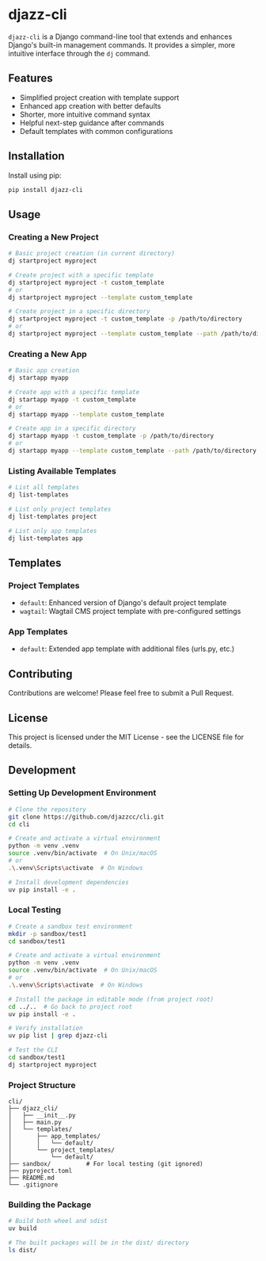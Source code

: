 # djazz-cli

`djazz-cli` is a Django command-line tool that extends and enhances Django's built-in management commands. It provides a simpler, more intuitive interface through the `dj` command.

## Features

- Simplified project creation with template support
- Enhanced app creation with better defaults
- Shorter, more intuitive command syntax
- Helpful next-step guidance after commands
- Default templates with common configurations

## Installation

Install using pip:

```bash
pip install djazz-cli
```

## Usage

### Creating a New Project

```bash
# Basic project creation (in current directory)
dj startproject myproject

# Create project with a specific template
dj startproject myproject -t custom_template
# or
dj startproject myproject --template custom_template

# Create project in a specific directory
dj startproject myproject -t custom_template -p /path/to/directory
# or
dj startproject myproject --template custom_template --path /path/to/directory
```

### Creating a New App

```bash
# Basic app creation
dj startapp myapp

# Create app with a specific template
dj startapp myapp -t custom_template
# or
dj startapp myapp --template custom_template

# Create app in a specific directory
dj startapp myapp -t custom_template -p /path/to/directory
# or
dj startapp myapp --template custom_template --path /path/to/directory
```

### Listing Available Templates

```bash
# List all templates
dj list-templates

# List only project templates
dj list-templates project

# List only app templates
dj list-templates app
```

## Templates

### Project Templates
- `default`: Enhanced version of Django's default project template
- `wagtail`: Wagtail CMS project template with pre-configured settings

### App Templates
- `default`: Extended app template with additional files (urls.py, etc.)

## Contributing

Contributions are welcome! Please feel free to submit a Pull Request.

## License

This project is licensed under the MIT License - see the LICENSE file for details.

## Development

### Setting Up Development Environment

```bash
# Clone the repository
git clone https://github.com/djazzcc/cli.git
cd cli

# Create and activate a virtual environment
python -m venv .venv
source .venv/bin/activate  # On Unix/macOS
# or
.\.venv\Scripts\activate  # On Windows

# Install development dependencies
uv pip install -e .
```

### Local Testing

```bash
# Create a sandbox test environment
mkdir -p sandbox/test1
cd sandbox/test1

# Create and activate a virtual environment
python -m venv .venv
source .venv/bin/activate  # On Unix/macOS
# or
.\.venv\Scripts\activate  # On Windows

# Install the package in editable mode (from project root)
cd ../..  # Go back to project root
uv pip install -e .

# Verify installation
uv pip list | grep djazz-cli

# Test the CLI
cd sandbox/test1
dj startproject myproject
```

### Project Structure
```
cli/
├── djazz_cli/
│   ├── __init__.py
│   ├── main.py
│   └── templates/
│       ├── app_templates/
│       │   └── default/
│       └── project_templates/
│           └── default/
├── sandbox/          # For local testing (git ignored)
├── pyproject.toml
├── README.md
└── .gitignore
```

### Building the Package

```bash
# Build both wheel and sdist
uv build

# The built packages will be in the dist/ directory
ls dist/
```

